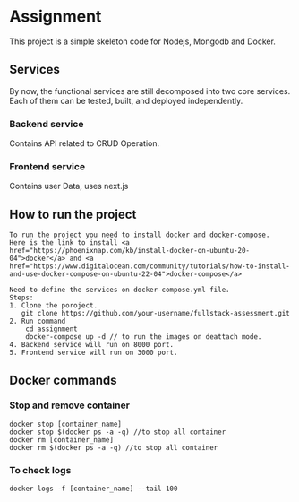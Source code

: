 # Assignment

This project is a simple skeleton code for Nodejs, Mongodb and Docker.

## Services

By now, the functional services are still decomposed into two core services. Each of them can be tested, built, and deployed independently.

### Backend service
Contains API related to CRUD Operation.

### Frontend service
Contains user Data, uses next.js


## How to run the project

    To run the project you need to install docker and docker-compose. 
    Here is the link to install <a href="https://phoenixnap.com/kb/install-docker-on-ubuntu-20-04">docker</a> and <a href="https://www.digitalocean.com/community/tutorials/how-to-install-and-use-docker-compose-on-ubuntu-22-04">docker-compose</a>

    Need to define the services on docker-compose.yml file.
    Steps:
    1. Clone the poroject.
       git clone https://github.com/your-username/fullstack-assessment.git
    2. Run command 
        cd assignment
        docker-compose up -d // to run the images on deattach mode.
    4. Backend service will run on 8000 port.
    5. Frontend service will run on 3000 port. 

## Docker commands
### Stop and remove container
    docker stop [container_name]
    docker stop $(docker ps -a -q) //to stop all container
    docker rm [container_name]
    docker rm $(docker ps -a -q) //to stop all container

### To check logs
    docker logs -f [container_name] --tail 100
